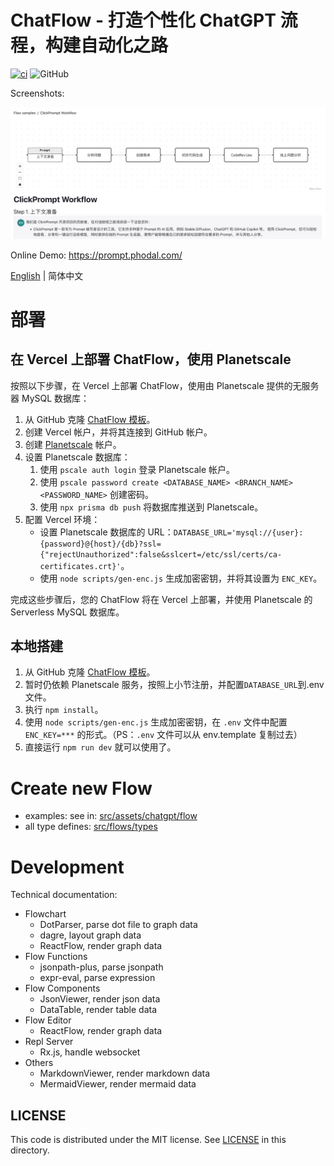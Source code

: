 # ChatFlow - 打造个性化 ChatGPT 流程，构建自动化之路

[![ci](https://github.com/prompt-engineering/chat-flow/actions/workflows/ci.yaml/badge.svg)](https://github.com/prompt-engineering/chat-flow/actions/workflows/ci.yaml)
![GitHub](https://img.shields.io/github/license/prompt-engineering/chat-flow)

Screenshots:

![](docs/screenshot.jpeg)

Online Demo: https://prompt.phodal.com/

[English](./README.md) | 简体中文

# 部署

## 在 Vercel 上部署 ChatFlow，使用 Planetscale

按照以下步骤，在 Vercel 上部署 ChatFlow，使用由 Planetscale 提供的无服务器 MySQL 数据库：

1.  从 GitHub 克隆 [ChatFlow 模板](https://github.com/prompt-engineering/chat-flow)。
2.  创建 Vercel 帐户，并将其连接到 GitHub 帐户。
3.  创建 [Planetscale](https://app.planetscale.com) 帐户。
4.  设置 Planetscale 数据库：
    1.  使用 `pscale auth login` 登录 Planetscale 帐户。
    2.  使用 `pscale password create <DATABASE_NAME> <BRANCH_NAME> <PASSWORD_NAME>` 创建密码。
    3.  使用 `npx prisma db push` 将数据库推送到 Planetscale。
5.  配置 Vercel 环境：
    - 设置 Planetscale 数据库的 URL：`DATABASE_URL='mysql://{user}:{password}@{host}/{db}?ssl={"rejectUnauthorized":false&sslcert=/etc/ssl/certs/ca-certificates.crt}'`。
    - 使用 `node scripts/gen-enc.js` 生成加密密钥，并将其设置为 `ENC_KEY`。

完成这些步骤后，您的 ChatFlow 将在 Vercel 上部署，并使用 Planetscale 的 Serverless MySQL 数据库。

## 本地搭建

1. 从 GitHub 克隆 [ChatFlow 模板](https://github.com/prompt-engineering/chat-flow)。
2. 暂时仍依赖 Planetscale 服务，按照上小节注册，并配置`DATABASE_URL`到.env 文件。
3. 执行 `npm install`。
4. 使用 `node scripts/gen-enc.js` 生成加密密钥，在 `.env` 文件中配置 `ENC_KEY=***` 的形式。（PS：`.env` 文件可以从 env.template 复制过去）
5. 直接运行 `npm run dev` 就可以使用了。

# Create new Flow

- examples: see in: [src/assets/chatgpt/flow](src/assets/chatgpt/flow)
- all type defines: [src/flows/types](src/flows/types)

# Development

Technical documentation:

- Flowchart
  - DotParser, parse dot file to graph data
  - dagre, layout graph data
  - ReactFlow, render graph data
- Flow Functions
  - jsonpath-plus, parse jsonpath
  - expr-eval, parse expression
- Flow Components
  - JsonViewer, render json data
  - DataTable, render table data
- Flow Editor
  - ReactFlow, render graph data
- Repl Server
  - Rx.js, handle websocket
- Others
  - MarkdownViewer, render markdown data
  - MermaidViewer, render mermaid data

## LICENSE

This code is distributed under the MIT license. See [LICENSE](./LICENSE) in this directory.
